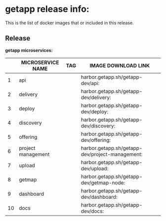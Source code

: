 # getapp release info:

This is the list of docker images that or included in this release.

## Release  

**getapp microservices:**

|   | MICROSERVICE NAME | TAG                     | IMAGE DOWNLOAD LINK                                                    |
|---|--------------------|--------------------------|-------------------------------------------------------------------------|
| 1 | api                |                | harbor.getapp.sh/getapp-dev/api:                              |
| 2 | delivery           |          | harbor.getapp.sh/getapp-dev/delivery:                    |
| 3 | deploy             |              | harbor.getapp.sh/getapp-dev/deploy:                        |
| 4 | discovery          |         | harbor.getapp.sh/getapp-dev/discovery:                  |
| 5 | offering           |           | harbor.getapp.sh/getapp-dev/offering:                    |
| 6 | project management |  | harbor.getapp.sh/getapp-dev/project-management: |
| 7 | upload             |             | harbor.getapp.sh/getapp-dev/upload:                        |
| 8 | getmap        |             | harbor.getapp.sh/getapp-dev/getmap-node:                        |
| 9 | dashboard          |          | harbor.getapp.sh/getapp-dev/dashboard:                  |
| 10 | docs         |          | harbor.getapp.sh/getapp-dev/docs:                  |

